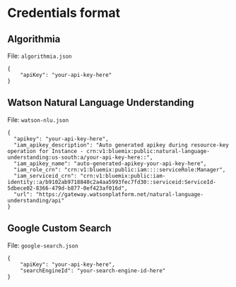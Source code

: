 # Credentials format

## Algorithmia

File: `algorithmia.json`

```
{
    "apiKey": "your-api-key-here"
}
```

## Watson Natural Language Understanding

File: `watson-nlu.json`

```
{
  "apikey": "your-api-key-here",
  "iam_apikey_description": "Auto generated apikey during resource-key operation for Instance - crn:v1:bluemix:public:natural-language-understanding:us-south:a/your-api-key-here::",
  "iam_apikey_name": "auto-generated-apikey-your-api-key-here",
  "iam_role_crn": "crn:v1:bluemix:public:iam::::serviceRole:Manager",
  "iam_serviceid_crn": "crn:v1:bluemix:public:iam-identity::a/b9102ab9718840c2a4aa5993fec7fd30::serviceid:ServiceId-5dbece02-8366-479d-b877-0ef423af016d",
  "url": "https://gateway.watsonplatform.net/natural-language-understanding/api"
}
```

## Google Custom Search

File: `google-search.json`

```
{
    "apiKey": "your-api-key-here",
    "searchEngineId": "your-search-engine-id-here"
}
```
